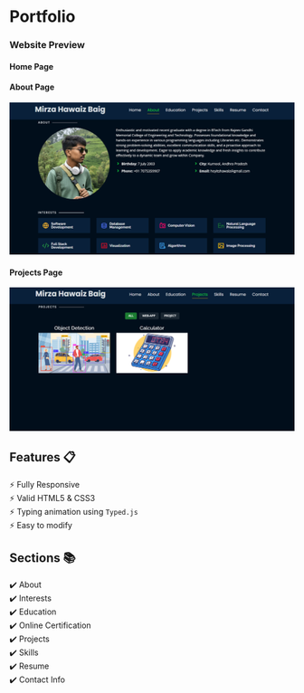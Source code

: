 # Portfolio
>
### Website Preview
#### Home Page

#### About Page
<img src="website_images/AboutPage.png" width="900">

#### Projects Page
<img src="website_images/ProjectPage.png" width="900">

## Features 📋
⚡️ Fully Responsive\
⚡️ Valid HTML5 & CSS3\
⚡️ Typing animation using `Typed.js`\
⚡️ Easy to modify

## Sections 📚
✔️ About\
✔️ Interests\
✔️ Education\
✔️ Online Certification\
✔️ Projects \
✔️ Skills \
✔️ Resume\
✔️ Contact Info
